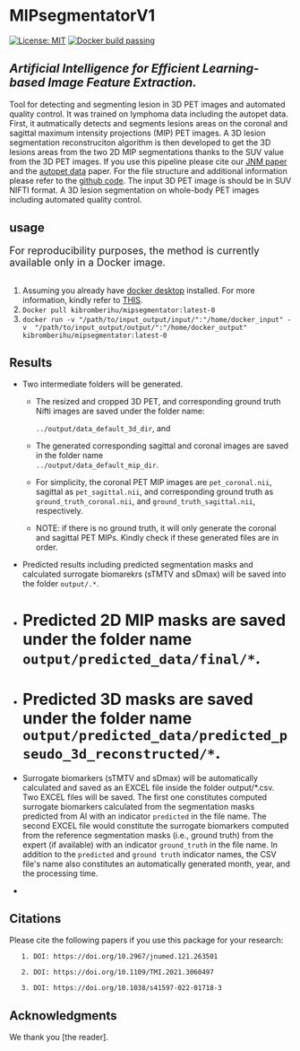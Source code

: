 # MIPsegmentatorV1
 [![License: MIT](https://img.shields.io/badge/License-MIT-yellow.svg)](https://opensource.org/licenses/MIT) 
 [![Docker build passing](https://img.shields.io/badge/docker%20build-passing-brightgreen)](https://github.com/KibromBerihu/ai4elife/blob/main/Dockerfile) 

## *Artificial Intelligence for Efficient Learning-based Image Feature Extraction.*
Tool for detecting and segmenting lesion in 3D PET images and automated quality control.  It was trained on lymphoma data including the autopet data. First, it autmatically 
detects and segments lesions areas on the coronal and sagittal maximum intensity projections (MIP) PET images. A 3D lesion segmentation reconstruciton algorithm is then developed to get
the 3D lesions areas from the two 2D MIP segmentations thanks to the SUV value from the 3D PET images. 
If you use this pipeline please cite our [JNM paper](https://doi.org/10.2967/jnumed.121.263501) and the [autopet data](https://doi.org/10.1038/s41597-022-01718-3) paper.
For the file structure and additional information please refer to the [github code](https://github.com/KibromBerihu/ai4elife).
The input 3D PET image is should be in SUV NIFTI format. A 3D lesion segmentation on whole-body PET images including automated quality control.

## usage
 <font size ="4"> For reproducibility purposes, the method is currently available only in a Docker image.</font> <br/><br>
   1) Assuming you already have [docker desktop](https://www.docker.com/) installed. For more information, kindly refer to [THIS](https://docs.docker.com/).
   2) `Docker pull kibromberihu/mipsegmentator:latest-0`
   3) `docker run -v "/path/to/input_output/input/":"/home/docker_input" -v  "/path/to/input_output/output/":"/home/docker_output" kibromberihu/mipsegmentator:latest-0 `
## Results

- Two intermediate folders will be generated.

  - The resized and cropped 3D PET, and corresponding ground truth  Nifti images are saved under the folder name:
                  
      ```../output/data_default_3d_dir```, and 
  
  - The generated corresponding sagittal and coronal images are saved in the folder name       
``../output/data_default_mip_dir``.
  
  - For simplicity, the coronal PET MIP images are `pet_coronal.nii`, sagittal as `pet_sagittal.nii`, and corresponding ground truth as `ground_truth_coronal.nii`, and `ground_truth_sagittal.nii`, respectively.
  
  - NOTE: if there is no ground truth, it will only generate the coronal and sagittal PET MIPs. 
  Kindly check if these generated files are in order.
  
  
- Predicted results including predicted segmentation masks and calculated surrogate biomarekrs (sTMTV and sDmax) will be saved into the folder `output/.*`. 

 - # Predicted 2D MIP masks are saved under the folder name `output/predicted_data/final/*`. 
   
 -  # Predicted 3D masks are saved under the folder name `output/predicted_data/predicted_pseudo_3d_reconstructed/*`.  
 
- Surrogate biomarkers (sTMTV and sDmax) will be automatically calculated and saved as an EXCEL file inside the folder output/*.csv. Two EXCEL files will be saved. The first one constitutes computed surrogate biomarkers calculated from the segmentation masks predicted from AI with an indicator `predicted` in the file name. The second EXCEL file would constitute the surrogate biomarkers computed from the reference segmentation masks (i.e., ground truth) from the expert (if available) with an indicator `ground_truth` in the file name. In addition to the `predicted` and `ground truth` indicator names, the CSV file's name also constitutes an automatically generated month, year, and the processing time.
- 
## Citations 
Please cite the following papers if you use this package for your research:
```
   1. DOI: https://doi.org/10.2967/jnumed.121.263501 
```
```
   2. DOI: https://doi.org/10.1109/TMI.2021.3060497
```
```
   3. DOI: https://doi.org/10.1038/s41597-022-01718-3
```
## Acknowledgments
We thank you [the reader].  
